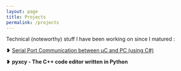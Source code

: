 ```yaml
---
layout: page
title: Projects
permalink: /projects
---
```

Technical (noteworthy) stuff I have been working on since I matured :

❥ <a href="https://rounakdatta.github.io/2017/09/02/spc-proj.html">Serial Port Communication between μC and PC (using C#)</a>

❥ <b href="https://rounakdatta.github.io/2017/09/02/pyxcy-proj.html">pyxcy - The C++ code editor written in Python</b>